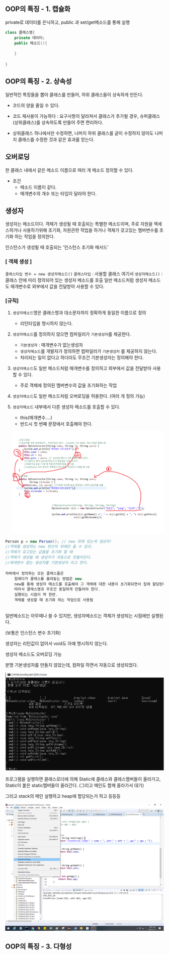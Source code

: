 ## OOP의 특징 - 1. 캡슐화

private로 데이터를 은닉하고, public 과 set/get메소드를 통해 실행

```java
class 클래스명{
    private 데이터;
    public 메소드(){
        
    }
    
}
```



## OOP의 특징 - 2. 상속성

일반적인 특징들을 뽑아 클래스를  만들어, 하위 클래스들이 상속하게 만든다.

* 코드의 양을 줄일 수 있다.

* 코드 재사용이 가능하다 : 요구사항이 달라져서 클래스가 추가될 경우, 슈퍼클래스(상위클래스)를 상속하도록 만들어 주면 편리하다.

* 상위클래스 하나에서만 수정하면, 나머지 하위 클래스를 굳이 수정하지 않아도 나머지 클래스를 수정한 것과 같은 효과를 얻는다.

  





## 오버로딩

한 클래스 내에서 같은 메소드 이름으로 여러 개 메소드 정의할 수 있다.

* 조건
  * 메소드 이름이 같다.
  * 매개변수의 개수 또는 타입이 달라야 한다. 



## 생성자 

생성자는 메소드이다. 객체가 생성될 때 호출되는 특별한 메소드이며, 주로 자원을 액세스하거나 사용하기위해 초기화, 
자원관련 작업을 하거나 객체가 갖고있는 멤버변수를 초기화 하는 작업을 정의한다. 

인스턴스가 생성될 때 호출되는 '인스턴스 초기화 메서드'



### [ 객체 생성 ]

`클래스타입 변수 = new 생성자메소드()` 
`클래스타입` : 사용할 클래스
여기서 `생성자메소드()` : 클래스 안에 미리 정의되어 있는 생성자 메소드를 호출
										일반 메소드처럼 생성자 메소드도 매개변수로 외부에서 값을 전달받아 사용할 수 있다.

### [규칙]

1. `생성자메소드`명은 클래스명과 대소문자까지 정확하게 동일한 이름으로 정의

   * 리턴타입을 명시하지 않는다.

2. `생성자메소드`를 정의하지 않으면 컴파일러가 `기본생성자`를 제공한다.

   * `기본생성자` : 매개변수가 없는생성자
   * `생성자메소드`를 개발자가 정의하면 컴파일러가 `기본생성자` 를 제공하지 않는다.
   * 처리되는 일이 없다고 하더라도 무조건 기본생성자는 정의해야 한다.

3. `생성자메소드`도 일반 메소드처럼 매개변수를 정의하고 외부에서 값을 전달받아 사용할 수 있다.

   * 주로 객체에 정의된 멤버변수의 값을 초기화하는 작업

4. `생성자메소드`도 일반 메소드처럼 오버로딩을 허용한다. (여러 개 정의 가능)

5. `생성자메소드` 내부에서 다른 생성자 메소드를 호출할 수 있다.

   * this(매개변수....)
   * 반드시 첫 번째 문장에서 호출해야 한다.

   ![](images/생성자_내_this찾아가기.png)



```java
Person p = new Person(); // new 뒤에 있는게 생성자!
//객체를 생성하는 new 연산자 뒤에만 올 수 있다.
//객체가 갖고있는 값들을 초기화 할 때
//객체가 생성될 때 생성자가 자동으로 만들어진다. 
//매개변수 없는 생성자를 기본생성자 라고 한다. 

자바에서 정의하는 모든 클래스들은 
    힙에다가 클래스를 올려놓는 방법은 new
    new를 통해 생성자 메소드를 호출해야 그 객체에 대한 내용이 초기화되면서 힙에 할당된다.
    따라서 클래스명과 무조건 동일하게 만들어야 한다. 
    실행되는 시점이 딱 한번.
    객체를 생성할 때 초기화 하는 작업으로 사용됨
    
```

일반메소드는 아무때나 쓸 수 있지만, 생성자메소드는 객체가 생성되는 시점에만 실행된다.

(보통은 인스턴스 변수 초기화)

생성자는 리턴값이 없어서 void도 아예 명시하지 않는다.



생성자 메소드도 오버로딩 가능



분명 기본생성자를 만들지 않았는데, 컴파일 하면서 자동으로 생성되었다.

![image-20191211112928825](images/image-20191211112928825.png)



프로그램을 실행하면 클래스로더에 의해 Static에 클래스와 클레스멤버들이 올라가고, Static이 붙은 static멤버들이 올라간다. (그리고 메인도 함께 올라가서 대기)

그리고 stack의 메인 실행하고 heap에 할당되는거 하고 등등등 



![image-20191211164954643](images/image-20191211164954643.png)



## OOP의 특징 - 3. 다형성

